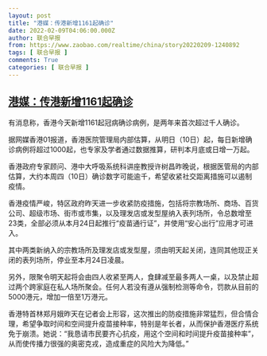 ```yaml
---
layout: post
title: "港媒：传港新增1161起确诊"
date: 2022-02-09T04:06:00.000Z
author: 联合早报
from: https://www.zaobao.com/realtime/china/story20220209-1240892
tags: [ 联合早报 ]
comments: True
categories: [ 联合早报 ]
---
```

<!--1644379560000-->
[港媒：传港新增1161起确诊](https://www.zaobao.com/realtime/china/story20220209-1240892)
------

<div>
<p>有消息称，香港今天新增1161起冠病确诊病例，是两年来首次超过千人确诊。</p><p>据网媒香港01报道，香港医院管理局内部估算，从明日（10日）起，每日新增确诊病例将超过1000起，也专家及学者通过数据推算，研判本月底或日增一万起。</p><p>香港政府专家顾问、港中大呼吸系统科讲座教授许树昌昨晚说，根据医管局的内部估算，大约本周四（10日）确诊数字可能逾千，希望收紧社交距离措施可以遏制疫情。</p><section id="imu"><div id="dfp-ad-imu1">        </div></section><p>香港疫情严峻，特区政府昨天进一步收紧防疫措施，包括将宗教场所、商场、百货公司、超级市场、街市或市集，以及理发店或发型屋纳入表列场所，令总数增至23类，全部必须从本月24日起推行“疫苗通行证”，并使用“安心出行”应用才可进入。</p><p>其中两类新纳入的宗教场所及理发店或发型屋，须由明天起关闭，连同其他现正关闭的表列场所，停业至本月24日凌晨。</p><p>另外，限聚令明天起将会由四人收紧至两人，食肆减至最多两人一桌，以及禁止超过两个跨家庭在私人场所聚会。任何人若没有遵从强制检测等命令，罚款从目前的5000港元，增加一倍至1万港元。</p><div id="innity-in-post"></div><div id="dfp-ad-midarticlespecial">        </div><p>香港特首林郑月娥昨天在记者会上形容，这次推出的防疫措施非常猛烈，但合情合理，希望争取时间和空间提升疫苗接种率，特别是年长者，从而保护香港医疗系统免于崩溃。她说：“我恳请市民要齐心抗疫，用这个空间和时间提升疫苗接种率”，从而使传播力很强的奥密克戎，造成重症的风险大为降低。”</p>      <div class="cx_paywall_placeholder" id="sph_cdp_40"></div>
</div>
